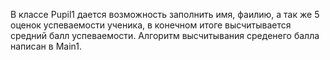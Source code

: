 В классе Pupil1 дается возможность заполнить имя, фаилию, а так же 5 оценок успеваемости ученика, в конечном итоге высчитывается средний балл успеваемости. Алгоритм высчитывания среденего балла написан в Main1.
